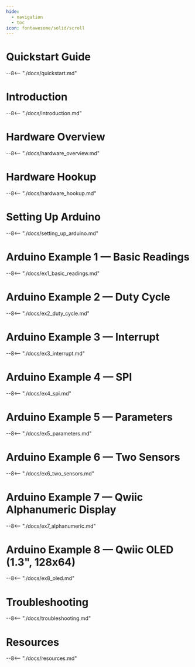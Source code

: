 ```yaml
---
hide:
  - navigation
  - toc
icon: fontawesome/solid/scroll
---
```


# Quickstart Guide
--8<-- "./docs/quickstart.md"

# Introduction
--8<-- "./docs/introduction.md"

# Hardware Overview
--8<-- "./docs/hardware_overview.md"

# Hardware Hookup
--8<-- "./docs/hardware_hookup.md"

# Setting Up Arduino
--8<-- "./docs/setting_up_arduino.md"

# Arduino Example 1 &mdash; Basic Readings
--8<-- "./docs/ex1_basic_readings.md"

# Arduino Example 2 &mdash; Duty Cycle
--8<-- "./docs/ex2_duty_cycle.md"

# Arduino Example 3 &mdash; Interrupt
--8<-- "./docs/ex3_interrupt.md"

# Arduino Example 4 &mdash; SPI
--8<-- "./docs/ex4_spi.md"

# Arduino Example 5 &mdash; Parameters
--8<-- "./docs/ex5_parameters.md"

# Arduino Example 6 &mdash; Two Sensors
--8<-- "./docs/ex6_two_sensors.md"

# Arduino Example 7 &mdash; Qwiic Alphanumeric Display
--8<-- "./docs/ex7_alphanumeric.md"

# Arduino Example 8 &mdash; Qwiic OLED (1.3", 128x64)
--8<-- "./docs/ex8_oled.md"

# Troubleshooting
--8<-- "./docs/troubleshooting.md"

# Resources
--8<-- "./docs/resources.md"
